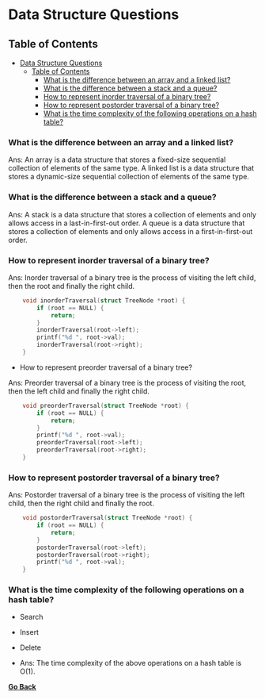 # Data Structure Questions

## Table of Contents

- [Data Structure Questions](#data-structure-questions)
  - [Table of Contents](#table-of-contents)
    - [What is the difference between an array and a linked list?](#what-is-the-difference-between-an-array-and-a-linked-list)
    - [What is the difference between a stack and a queue?](#what-is-the-difference-between-a-stack-and-a-queue)
    - [How to represent inorder traversal of a binary tree?](#how-to-represent-inorder-traversal-of-a-binary-tree)
    - [How to represent postorder traversal of a binary tree?](#how-to-represent-postorder-traversal-of-a-binary-tree)
    - [What is the time complexity of the following operations on a hash table?](#what-is-the-time-complexity-of-the-following-operations-on-a-hash-table)

### What is the difference between an array and a linked list?

Ans: An array is a data structure that stores a fixed-size sequential collection of elements of the same type. A linked list is a data structure that stores a dynamic-size sequential collection of elements of the same type.

### What is the difference between a stack and a queue?

Ans: A stack is a data structure that stores a collection of elements and only allows access in a last-in-first-out order. A queue is a data structure that stores a collection of elements and only allows access in a first-in-first-out order.

### How to represent inorder traversal of a binary tree?

Ans: Inorder traversal of a binary tree is the process of visiting the left child, then the root and finally the right child.

```c
    void inorderTraversal(struct TreeNode *root) {
        if (root == NULL) {
            return;
        }
        inorderTraversal(root->left);
        printf("%d ", root->val);
        inorderTraversal(root->right);
    }
```

- How to represent preorder traversal of a binary tree?

Ans: Preorder traversal of a binary tree is the process of visiting the root, then the left child and finally the right child.

```c
    void preorderTraversal(struct TreeNode *root) {
        if (root == NULL) {
            return;
        }
        printf("%d ", root->val);
        preorderTraversal(root->left);
        preorderTraversal(root->right);
    }
```

### How to represent postorder traversal of a binary tree?

Ans: Postorder traversal of a binary tree is the process of visiting the left child, then the right child and finally the root.

```c
    void postorderTraversal(struct TreeNode *root) {
        if (root == NULL) {
            return;
        }
        postorderTraversal(root->left);
        postorderTraversal(root->right);
        printf("%d ", root->val);
    }
```

### What is the time complexity of the following operations on a hash table?

- Search
- Insert
- Delete

- Ans: The time complexity of the above operations on a hash table is O(1).

[**Go Back**](README.md)
